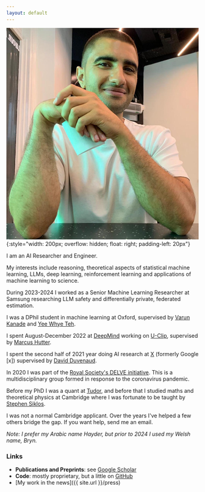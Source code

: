 ```yaml
---
layout: default
---
```



![Hayder Elesedy](/images/web_pic.jpeg){:style="width: 200px; overflow: hidden; float: right; padding-left: 20px"}

I am an AI Researcher and Engineer.

My interests include reasoning, theoretical aspects of statistical machine learning, LLMs, deep learning, reinforcement learning
and applications of machine learning to science.

During 2023-2024 I worked as a Senior Machine Learning Researcher at Samsung researching LLM safety and differentially private, federated estimation.

I was a DPhil student in machine learning at Oxford, supervised by 
[Varun Kanade](http://www.cs.ox.ac.uk/people/varun.kanade/myindex.html) 
and [Yee Whye Teh](https://www.stats.ox.ac.uk/~teh/).
<!--I'm also part of the [Autonomous Intelligent Machines and Systems CDT](http://aims.robots.ox.ac.uk/).-->

I spent August-December 2022 at [DeepMind](https://www.deepmind.com/) working on [U-Clip](https://arxiv.org/abs/2302.02971),
supervised by [Marcus Hutter](http://www.hutter1.net/).

I spent the second half of 2021 year doing AI research at [X](https://x.company/)
(formerly Google [x]) supervised by [David Duvenaud](http://www.cs.toronto.edu/~duvenaud/).

In 2020 I was part of the 
[Royal Society's DELVE initiative](https://rs-delve.github.io/).
This is a multidisciplinary group formed in response to the coronavirus pandemic.

Before my PhD I was a quant at [Tudor](https://www.tudor.com/), and before that I studied maths and theoretical physics at Cambridge
where I was fortunate to be taught by [Stephen Siklos](https://www.maths.cam.ac.uk/features/stephen-siklos-1950-2019).

I was not a normal Cambridge applicant.
Over the years I've helped a few others bridge the gap. 
If you want help, send me an email.

_Note: I prefer my Arabic name Hayder, but prior to 2024 I used my Welsh name, Bryn._

### Links
- **Publications and Preprints**:
see [Google Scholar](https://scholar.google.com/citations?view_op=list_works&hl=en&hl=en&user=09qwVkoAAAAJ)
- **Code**: mostly proprietary, but a little on [GitHub](https://github.com/brynhayder)
- [My work in the news]({{ site.url }}/press)


